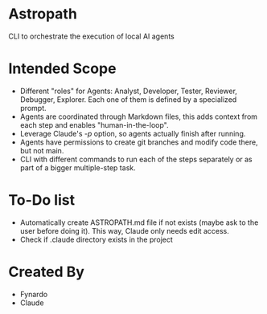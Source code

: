 # Astropath
CLI to orchestrate the execution of local AI agents


# Intended Scope

- Different "roles" for Agents: Analyst, Developer, Tester, Reviewer, Debugger, Explorer. Each one of them is defined by a specialized prompt.
- Agents are coordinated through Markdown files, this adds context from each step and enables "human-in-the-loop".
- Leverage Claude's *-p* option, so agents actually finish after running.
- Agents have permissions to create git branches and modify code there, but not main.
- CLI with different commands to run each of the steps separately or as part of a bigger multiple-step task.

# To-Do list

- Automatically create ASTROPATH.md file if not exists (maybe ask to the user before doing it). This way, Claude only needs edit access.
- Check if .claude directory exists in the project


# Created By

- Fynardo
- Claude
